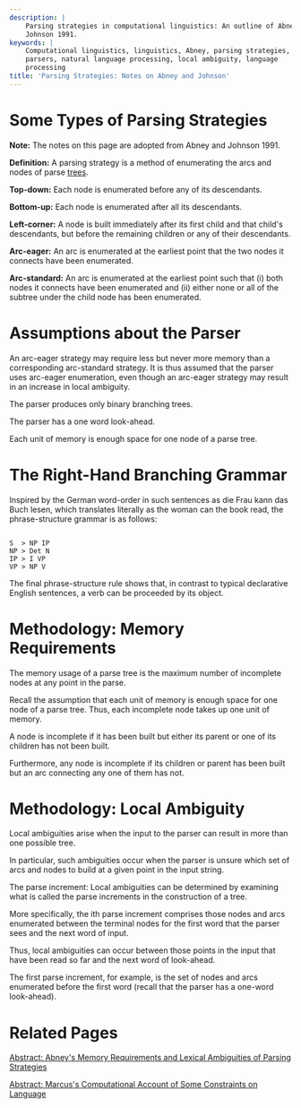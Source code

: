 ```yaml
---
description: |
    Parsing strategies in computational linguistics: An outline of Abney and
    Johnson 1991.
keywords: |
    Computational linguistics, linguistics, Abney, parsing strategies,
    parsers, natural language processing, local ambiguity, language
    processing
title: 'Parsing Strategies: Notes on Abney and Johnson'
---
```




Some Types of Parsing Strategies
===============================================================================



**Note:** The notes on this page are adopted from Abney and Johnson
1991.


**Definition:** A parsing strategy is a method of enumerating the arcs
and nodes of parse [trees](hierarchical-trees.xml).



**Top-down:** Each node is enumerated before any of its descendants.



**Bottom-up:** Each node is enumerated after all its descendants.



**Left-corner:** A node is built immediately after its first child and
that child\'s descendants, but before the remaining children or any of
their descendants.



**Arc-eager:** An arc is enumerated at the earliest point that the two
nodes it connects have been enumerated.



**Arc-standard:** An arc is enumerated at the earliest point such that
(i) both nodes it connects have been enumerated and (ii) either none or
all of the subtree under the child node has been enumerated.


Assumptions about the Parser
=======================================================================


An arc-eager strategy may require less but never more memory than a
corresponding arc-standard strategy. It is thus assumed that the parser
uses arc-eager enumeration, even though an arc-eager strategy may result
in an increase in local ambiguity.



The parser produces only binary branching trees.



The parser has a one word look-ahead.



Each unit of memory is enough space for one node of a parse tree.


The Right-Hand Branching Grammar
===============================================================================


Inspired by the German word-order in such sentences as die Frau kann das
Buch lesen, which translates literally as the woman can the book read,
the phrase-structure grammar is as follows:



``` {.program}

S  > NP IP
NP > Det N
IP > I VP
VP > NP V
```



The final phrase-structure rule shows that, in contrast to typical
declarative English sentences, a verb can be proceeded by its object.



Methodology: Memory Requirements
===============================================================================


The memory usage of a parse tree is the maximum number of incomplete
nodes at any point in the parse.



Recall the assumption that each unit of memory is enough space for one
node of a parse tree. Thus, each incomplete node takes up one unit of
memory.



A node is incomplete if it has been built but either its parent or one
of its children has not been built.



Furthermore, any node is incomplete if its children or parent has been
built but an arc connecting any one of them has not.



Methodology: Local Ambiguity
=======================================================================


Local ambiguities arise when the input to the parser can result in more
than one possible tree.



In particular, such ambiguities occur when the parser is unsure which
set of arcs and nodes to build at a given point in the input string.



The parse increment: Local ambiguities can be determined by examining
what is called the parse increments in the construction of a tree.



More specifically, the ith parse increment comprises those nodes and
arcs enumerated between the terminal nodes for the first word that the
parser sees and the next word of input.



Thus, local ambiguities can occur between those points in the input that
have been read so far and the next word of look-ahead.



The first parse increment, for example, is the set of nodes and arcs
enumerated before the first word (recall that the parser has a one-word
look-ahead).


Related Pages
=========================================


<i class="fa fa-file-text" aria-hidden="true"></i> [Abstract: Abney\'s Memory Requirements and
Lexical Ambiguities of Parsing Strategies](abstract-abney.html)



<i class="fa fa-file-text" aria-hidden="true"></i> [Abstract: Marcus\'s Computational Account of
Some Constraints on Language](abstract-marcus.html)




